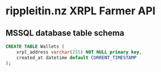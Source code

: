 # rippleitin.nz XRPL Farmer API 

## MSSQL database table schema
```sql
CREATE TABLE Wallets (
 	xrpl_address varchar(255) NOT NULL primary key,
    created_at datetime default CURRENT_TIMESTAMP
);
```